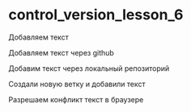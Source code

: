 ﻿# control_version_lesson_6

Добавляем текст

Добавляем текст через github


Добавим текст через локальный репозиторий


Создали новую ветку и добавили текст

Разрешаем конфликт текст в браузере
